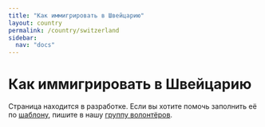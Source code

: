 ```yaml
---
title: "Как иммигрировать в Швейцарию"
layout: country
permalink: /country/switzerland
sidebar:
  nav: "docs"
---
```


# Как иммигрировать в Швейцарию

Страница находится в разработке. Если вы хотите помочь заполнить её по [шаблону](/template), пишите в нашу [группу волонтёров](https://t.me/+FHi3FnJaoWJkMDAx).
